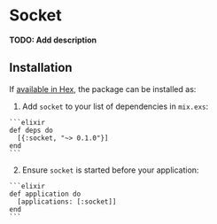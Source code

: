 # Socket

**TODO: Add description**

## Installation

If [available in Hex](https://hex.pm/docs/publish), the package can be installed as:

  1. Add `socket` to your list of dependencies in `mix.exs`:

    ```elixir
    def deps do
      [{:socket, "~> 0.1.0"}]
    end
    ```

  2. Ensure `socket` is started before your application:

    ```elixir
    def application do
      [applications: [:socket]]
    end
    ```

